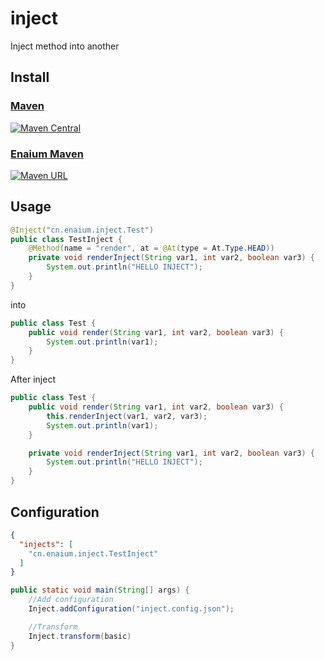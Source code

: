 # inject

Inject method into another

## Install

### [Maven](https://repo1.maven.org/maven2/cn/enaium/inject/)

[![Maven Central](https://img.shields.io/maven-central/v/cn.enaium/inject?style=flat-square)](https://search.maven.org/artifact/cn.enaium/inject/)

### [Enaium Maven](https://maven.enaium.cn)

[![Maven URL](https://img.shields.io/maven-metadata/v?metadataUrl=https%3A%2F%2Fmaven.enaium.cn%2Fcn%2Fenaium%2Finject%2Fmaven-metadata.xml&style=flat-square)](https://maven.enaium.cn)

## Usage

```java
@Inject("cn.enaium.inject.Test")
public class TestInject {
    @Method(name = "render", at = @At(type = At.Type.HEAD))
    private void renderInject(String var1, int var2, boolean var3) {
        System.out.println("HELLO INJECT");
    }
}
```

into

```java
public class Test {
    public void render(String var1, int var2, boolean var3) {
        System.out.println(var1);
    }
}
```

After inject

```java
public class Test {
    public void render(String var1, int var2, boolean var3) {
        this.renderInject(var1, var2, var3);
        System.out.println(var1);
    }

    private void renderInject(String var1, int var2, boolean var3) {
        System.out.println("HELLO INJECT");
    }
}
```

## Configuration

```json
{
  "injects": [
    "cn.enaium.inject.TestInject"
  ]
}
```

```java
public static void main(String[] args) {
    //Add configuration
    Inject.addConfiguration("inject.config.json");

    //Transform
    Inject.transform(basic)
}
```